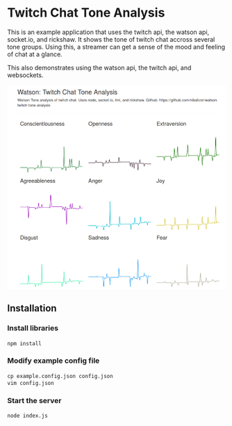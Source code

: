 # Twitch Chat Tone Analysis

This is an example application that uses the twitch api, the watson api, socket.io, and rickshaw. It shows the tone of twitch chat accross several tone groups. Using this, a streamer can get a sense of the mood and feeling of chat at a glance.

This also demonstrates using the watson api, the twitch api, and websockets.


![Tone Analysis Screenshot](watson-twitch-tone-analysis.png)


## Installation


### Install libraries



```shell
npm install
```


### Modify example config file


```shell
cp example.config.json config.json
vim config.json
```


### Start the server


```shell
node index.js
```
